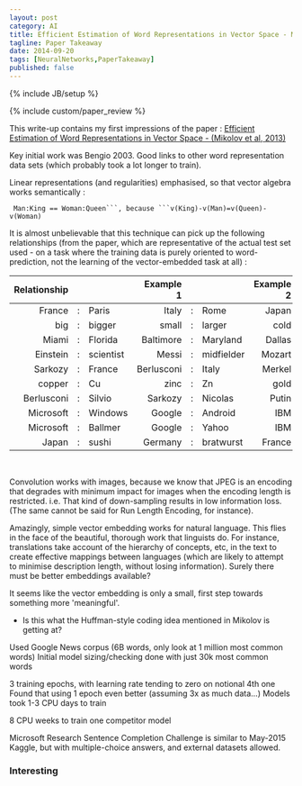 ```yaml
---
layout: post
category: AI
title: Efficient Estimation of Word Representations in Vector Space - Mikolov 2013
tagline: Paper Takeaway
date: 2014-09-20
tags: [NeuralNetworks,PaperTakeaway]
published: false
---
```

{% include JB/setup %}

{% include custom/paper_review %}

This write-up contains my first impressions of the paper :
[Efficient Estimation of Word Representations in Vector Space - (Mikolov et al, 2013)](http://arxiv.org/pdf/1301.3781.pdf)

Key initial work was Bengio 2003.
Good links to other word representation data sets (which probably took a lot longer to train).

Linear representations (and regularities) emphasised, so that vector algebra works semantically :

```
 Man:King == Woman:Queen```, because ```v(King)-v(Man)=v(Queen)-v(Woman)
```
 
It is almost  unbelievable that this technique can pick up the following relationships (from the paper, which are 
representative of the actual test set used - on a task where the training data
is purely oriented to word-prediction, not the learning of the vector-embedded task at all) : 

| Relationship |  | | Example 1 | | | Example 2 |  | | Example 3 | | |
| --------------:|---|:-------------- |  --------------:|---|:-------------- | --------------:|---|:-------------- | --------------:|---|:-------------- | 
| France | : | Paris | Italy | : | Rome | Japan | : | Tokyo | Florida | : | Tallahassee |
| big | : | bigger | small | : | larger | cold | : | colder | quick | : | quicker |
| Miami | : | Florida | Baltimore | : | Maryland | Dallas | : | Texas | Kona | : | Hawaii |
| Einstein | : | scientist | Messi | : | midfielder | Mozart | : | violinist | Picasso | : | painter |
| Sarkozy | : | France | Berlusconi | : | Italy | Merkel | : | Germany | Koizumi | : | Japan |
| copper | : | Cu | zinc | : | Zn | gold | : | Au | uranium | : | plutonium |
| Berlusconi | : | Silvio | Sarkozy | : | Nicolas | Putin | : | Medvedev | Obama | : | Barack |
| Microsoft | : | Windows | Google | : | Android | IBM | : | Linux | Apple | : | iPhone |
| Microsoft | : | Ballmer | Google | : | Yahoo | IBM | : | McNealy | Apple | : | Jobs |
| Japan | : | sushi | Germany | : | bratwurst | France | : | tapas | USA | : | pizza |

<br />

Convolution works with images, because we know that JPEG is an encoding that degrades with minimum impact for images when the encoding length is restricted.  i.e.  That kind of down-sampling results in low information loss.  (The same cannot be said for Run Length Encoding, for instance).

Amazingly, simple vector embedding works for natural language.  This flies in the face of the beautiful, thorough work that linguists do.  For instance, translations take account of the hierarchy of concepts, etc, in the text to create effective mappings between languages (which are likely to attempt to minimise description length, without losing information).  Surely there must be better embeddings available?  

It seems like the vector embedding is only a small, first step towards something more 'meaningful'.

 -  Is this what the Huffman-style coding idea mentioned in Mikolov is getting at?



Used Google News corpus (6B words, only look at 1 million most common words)
Initial model sizing/checking done with just 30k most common words

3 training epochs, with learning rate tending to zero on notional 4th one
Found that using 1 epoch even better (assuming 3x as much data...)
Models took 1-3 CPU days to train

8 CPU weeks to train one competitor model

Microsoft Research Sentence Completion Challenge is similar to May-2015 Kaggle, but with multiple-choice answers, and external datasets allowed.



### Interesting


